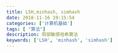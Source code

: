 ```yaml
---
title: LSH,minhash, simhash
date: 2018-11-16 19:15:54
categories: ['计算机基础']
tags: [ "算法"]
description: 局部敏感哈希算法
keywords: ['LSH', 'minhash', 'simhash']
---
```




